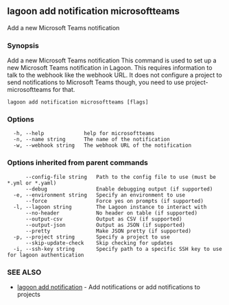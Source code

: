 ## lagoon add notification microsoftteams

Add a new Microsoft Teams notification

### Synopsis

Add a new Microsoft Teams notification
This command is used to set up a new Microsoft Teams notification in Lagoon. This requires information to talk to the webhook like the webhook URL.
It does not configure a project to send notifications to Microsoft Teams though, you need to use project-microsoftteams for that.

```
lagoon add notification microsoftteams [flags]
```

### Options

```
  -h, --help             help for microsoftteams
  -n, --name string      The name of the notification
  -w, --webhook string   The webhook URL of the notification
```

### Options inherited from parent commands

```
      --config-file string   Path to the config file to use (must be *.yml or *.yaml)
      --debug                Enable debugging output (if supported)
  -e, --environment string   Specify an environment to use
      --force                Force yes on prompts (if supported)
  -l, --lagoon string        The Lagoon instance to interact with
      --no-header            No header on table (if supported)
      --output-csv           Output as CSV (if supported)
      --output-json          Output as JSON (if supported)
      --pretty               Make JSON pretty (if supported)
  -p, --project string       Specify a project to use
      --skip-update-check    Skip checking for updates
  -i, --ssh-key string       Specify path to a specific SSH key to use for lagoon authentication
```

### SEE ALSO

* [lagoon add notification](lagoon_add_notification.md)	 - Add notifications or add notifications to projects

